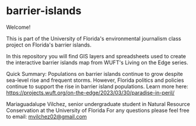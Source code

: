 # barrier-islands

Welcome!

This is part of the University of Florida's environmental journalism class project on Florida's barrier islands.

In this repository you will find GIS layers and spreadsheets used to create the interactive barrier islands map from WUFT's Living on the Edge series. 

Quick Summary:
Populations on barrier islands continue to grow despite sea-level rise and frequent storms. However, Florida politics and policies continue to support the rise in barrier island populations. Learn more here: https://projects.wuft.org/on-the-edge/2023/03/30/paradise-in-peril/

Mariaguadalupe Vilchez, senior undergraduate student in Natural Resource Conservation at the University of Florida
For any questions please feel free to email: mvilchez02@gmail.com
